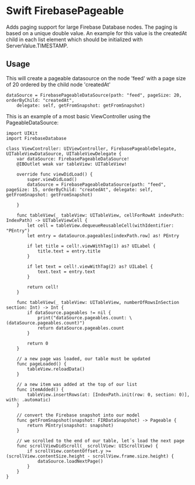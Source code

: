 # Swift FirebasePageable

Adds paging support for large Firebase Database nodes. The paging is based on a unique double value. An example for this value is the createdAt child in each list element which should be initialized with ServerValue.TIMESTAMP.

## Usage
This will create a pageable datasource on the node 'feed' with a page size of 20 ordered by the child node 'createdAt'

    dataSource = FirebasePageableDataSource(path: "feed", pageSize: 20, orderByChild: "createdAt",
        delegate: self, getFromSnapshot: getFromSnapshot)
    
This is an example of a most basic ViewController using the PageableDataSource:

    import UIKit
    import FirebaseDatabase

    class ViewController: UIViewController, FirebasePageableDelegate, UITableViewDataSource, UITableViewDelegate {
        var dataSource: FirebasePageableDataSource!
        @IBOutlet weak var tableView: UITableView!
        
        override func viewDidLoad() {
            super.viewDidLoad()
            dataSource = FirebasePageableDataSource(path: "feed", pageSize: 15, orderByChild: "createdAt", delegate: self, getFromSnapshot: getFromSnapshot)
            
        }
        
        func tableView(_ tableView: UITableView, cellForRowAt indexPath: IndexPath) -> UITableViewCell {
            let cell = tableView.dequeueReusableCell(withIdentifier: "PEntry")
            let entry = dataSource.pageables[indexPath.row] as! PEntry
            
            if let title = cell!.viewWithTag(1) as? UILabel {
                title.text = entry.title
            }
            
            if let text = cell!.viewWithTag(2) as? UILabel {
                text.text = entry.text
            }
            
            return cell!
        }
        
        func tableView(_ tableView: UITableView, numberOfRowsInSection section: Int) -> Int {
            if dataSource.pageables != nil {
                print("dataSource.pageables.count: \(dataSource.pageables.count)")
                return dataSource.pageables.count
            }
            
            return 0
        }
        
        // a new page was loaded, our table must be updated
        func pageLoaded() {
            tableView.reloadData()
        }
        
        // a new item was added at the top of our list
        func itemAdded() {
            tableView.insertRows(at: [IndexPath.init(row: 0, section: 0)], with: .automatic)
        }
        
        // convert the Firebase snapshot into our model
        func getFromSnapshot(snapshot: FIRDataSnapshot) -> Pageable {
            return PEntry(snapshot: snapshot)
        }

        // we scrolled to the end of our table, let´s load the next page
        func scrollViewDidScroll(_ scrollView: UIScrollView) {
            if scrollView.contentOffset.y >= (scrollView.contentSize.height - scrollView.frame.size.height) {
                dataSource.loadNextPage()
            }
        }
    }

